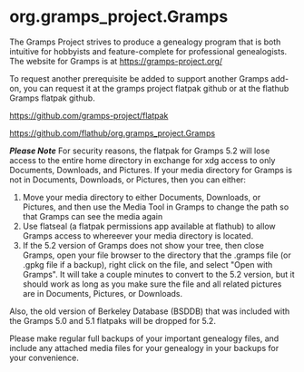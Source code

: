 # org.gramps_project.Gramps 
The Gramps Project strives to produce a genealogy program that is both intuitive for hobbyists and feature-complete for professional genealogists.  The website for Gramps is at https://gramps-project.org/

To request another prerequisite be added to support another Gramps add-on, you can request it at the gramps project flatpak github or at the flathub Gramps flatpak github.

https://github.com/gramps-project/flatpak

https://github.com/flathub/org.gramps_project.Gramps

***Please Note***
For security reasons, the flatpak for Gramps 5.2 will lose access to the entire home directory in exchange for xdg access to only Documents, Downloads, and Pictures. If your media directory for Gramps is not in Documents, Downloads, or Pictures, then you can either:
1. Move your media directory to either Documents, Downloads, or Pictures, and then use the Media Tool in Gramps to change the path so that Gramps can see the media again
2. Use flatseal (a flatpak permissions app available at flathub) to allow Gramps access to whereever your media directory is located.
3. If the 5.2 version of Gramps does not show your tree, then close Gramps, open your file browser to the directory that the .gramps file (or .gpkg file if a backup), right click on the file, and select "Open with Gramps". It will take a couple minutes to convert to the 5.2 version, but it should work as long as you make sure the file and all related pictures are in Documents, Pictures, or Downloads.

Also, the old version of Berkeley Database (BSDDB) that was included with the Gramps 5.0 and 5.1 flatpaks will be dropped for 5.2.

Please make regular full backups of your important genealogy files, and include any attached media files for your genealogy in your backups for your convenience.
